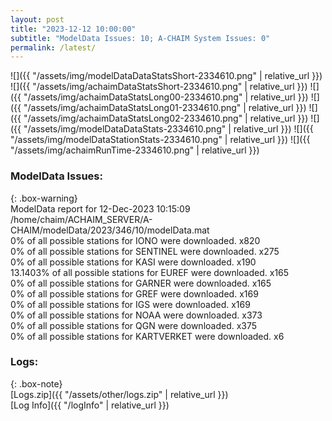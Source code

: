 ```yaml
---
layout: post
title: "2023-12-12 10:00:00"
subtitle: "ModelData Issues: 10; A-CHAIM System Issues: 0"
permalink: /latest/
---
```


![]({{ "/assets/img/modelDataDataStatsShort-2334610.png" | relative_url }})
![]({{ "/assets/img/achaimDataStatsShort-2334610.png" | relative_url }})
![]({{ "/assets/img/achaimDataStatsLong00-2334610.png" | relative_url }})
![]({{ "/assets/img/achaimDataStatsLong01-2334610.png" | relative_url }})
![]({{ "/assets/img/achaimDataStatsLong02-2334610.png" | relative_url }})
![]({{ "/assets/img/modelDataDataStats-2334610.png" | relative_url }})
![]({{ "/assets/img/modelDataStationStats-2334610.png" | relative_url }})
![]({{ "/assets/img/achaimRunTime-2334610.png" | relative_url }})


### ModelData Issues:  
  
{: .box-warning}  
 ModelData report for 12-Dec-2023 10:15:09   
 /home/chaim/ACHAIM_SERVER/A-CHAIM/modelData/2023/346/10/modelData.mat   
 0% of all possible stations for IONO were downloaded. x820   
 0% of all possible stations for SENTINEL were downloaded. x275   
 0% of all possible stations for KASI were downloaded. x190   
 13.1403% of all possible stations for EUREF were downloaded. x165   
 0% of all possible stations for GARNER were downloaded. x165   
 0% of all possible stations for GREF were downloaded. x169   
 0% of all possible stations for IGS were downloaded. x169   
 0% of all possible stations for NOAA were downloaded. x373   
 0% of all possible stations for QGN were downloaded. x375   
 0% of all possible stations for KARTVERKET were downloaded. x6   
  


### Logs:  
  
{: .box-note}  
[Logs.zip]({{ "/assets/other/logs.zip" | relative_url }})  
[Log Info]({{ "/logInfo" | relative_url }})  
